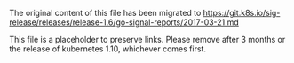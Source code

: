 The original content of this file has been migrated to https://git.k8s.io/sig-release/releases/release-1.6/go-signal-reports/2017-03-21.md

This file is a placeholder to preserve links. Please remove after 3 months or the release of kubernetes 1.10, whichever comes first.
